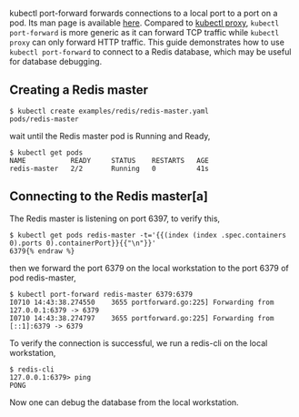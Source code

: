 ---
---

kubectl port-forward forwards connections to a local port to a port on a pod. Its man page is available [here](/docs/user-guide/kubectl/kubectl_port-forward). Compared to [kubectl proxy](/docs/user-guide/accessing-the-cluster/#using-kubectl-proxy), `kubectl port-forward` is more generic as it can forward TCP traffic while `kubectl proxy` can only forward HTTP traffic. This guide demonstrates how to use `kubectl port-forward` to connect to a Redis database, which may be useful for database debugging.

## Creating a Redis master

```shell
$ kubectl create examples/redis/redis-master.yaml
pods/redis-master
```

wait until the Redis master pod is Running and Ready,

```shell
$ kubectl get pods
NAME           READY     STATUS    RESTARTS   AGE
redis-master   2/2       Running   0          41s
```

## Connecting to the Redis master[a]

The Redis master is listening on port 6397, to verify this,

```shell{% raw %}
$ kubectl get pods redis-master -t='{{(index (index .spec.containers 0).ports 0).containerPort}}{{"\n"}}'
6379{% endraw %}
```

then we forward the port 6379 on the local workstation to the port 6379 of pod redis-master,

```shell
$ kubectl port-forward redis-master 6379:6379
I0710 14:43:38.274550    3655 portforward.go:225] Forwarding from 127.0.0.1:6379 -> 6379
I0710 14:43:38.274797    3655 portforward.go:225] Forwarding from [::1]:6379 -> 6379
```

To verify the connection is successful, we run a redis-cli on the local workstation,

```shell
$ redis-cli
127.0.0.1:6379> ping
PONG
```

Now one can debug the database from the local workstation.
